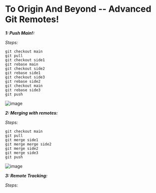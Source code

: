 # To Origin And Beyond -- Advanced Git Remotes!

***1: Push Main!:***

*Steps:*
```
git checkout main
git pull
git checkout side1
git rebase main
git checkout side2
git rebase side1
git checkout side3
git rebase side2
git checkout main
git rebase side3
git push
```

![image](https://github.com/user-attachments/assets/c55162f1-d6f8-4ff9-9744-1198d20a64b1)

***2: Merging with remotes:***

*Steps:*
```
git checkout main
git pull
git merge side1
git merge merge side2
git merge side2
git merge side3
git push
```

![image](https://github.com/user-attachments/assets/6585c500-ecb9-4d15-b4f4-81c5032b2133)


***3: Remote Tracking:***

*Steps:*
```

```
